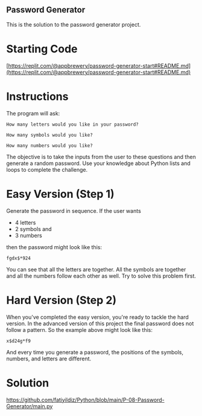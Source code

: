 ## Password Generator

This is the solution to the password generator project.

# Starting Code

[https://replit.com/@appbrewery/password-generator-start#README.md](https://replit.com/@appbrewery/password-generator-start#README.md)

# Instructions

The program will ask:
```
How many letters would you like in your password?
```
```
How many symbols would you like?
```
```
How many numbers would you like?
```
The objective is to take the inputs from the user to these questions and then generate a random password. Use your knowledge about Python lists and loops to complete the challenge. 

# Easy Version (Step 1)

Generate the password in sequence. If the user wants 
* 4 letters
* 2 symbols and
* 3 numbers

then the password might look like this: 

```
fgdx$*924
```
You can see that all the letters are together. All the symbols are together and all the numbers follow each other as well. Try to solve this problem first. 

# Hard Version (Step 2)

When you've completed the easy version, you're ready to tackle the hard version. In the advanced version of this project the final password does not follow a pattern. So the example above might look like this:
```
x$d24g*f9
```
And every time you generate a password, the positions of the symbols, numbers, and letters are different. 

# Solution 

https://github.com/fatiyildiz/Python/blob/main/P-08-Password-Generator/main.py
